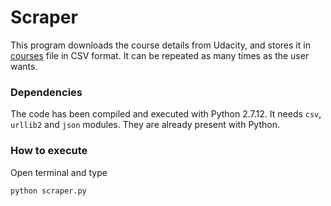 # Scraper

This program downloads the course details from Udacity, and stores it in <a href="courses.csv" target="_blank">courses</a> file in CSV format. It can be repeated as many times as the user wants.

### Dependencies

The code has been compiled and executed with Python 2.7.12. It needs <code>csv</code>, <code>urllib2</code> and <code>json</code> modules. They are already present with Python.

### How to execute

Open terminal and type<br>
```python
python scraper.py
```
